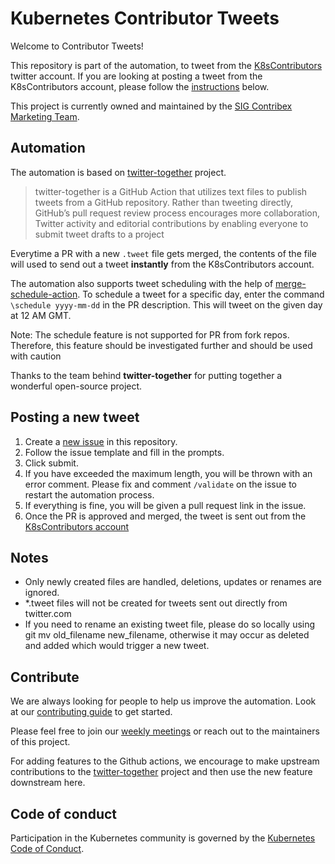 # Kubernetes Contributor Tweets

Welcome to Contributor Tweets!

This repository is part of the automation, to tweet from the [K8sContributors](https://twitter.com/k8scontributors) twitter account. If you are looking at posting a tweet from the K8sContributors account, please follow the [instructions](#posting-a-new-tweet) below.

This project is currently owned and maintained by the [SIG Contribex Marketing Team](https://github.com/kubernetes/community/tree/master/communication/contributor-comms).

## Automation

The automation is based on [twitter-together](https://github.com/gr2m/twitter-together) project.

> twitter-together is a GitHub Action that utilizes text files to publish tweets from a GitHub repository. Rather than tweeting directly, GitHub’s pull request review process encourages more collaboration, Twitter activity and editorial contributions by enabling everyone to submit tweet drafts to a project

Everytime a PR with a new `.tweet` file gets merged, the contents of the file will used to send out a tweet **instantly** from the K8sContributors account.

The automation also supports tweet scheduling with the help of [merge-schedule-action](https://github.com/gr2m/merge-schedule-action). To schedule a tweet for a specific day, enter the command `\schedule yyyy-mm-dd` in the PR description. This will tweet on the given day at 12 AM GMT. 

Note: The schedule feature is not supported for PR from fork repos. Therefore, this feature should be investigated further and should be used with caution

Thanks to the team behind **twitter-together** for putting together a wonderful open-source project.

## Posting a new tweet

1. Create a [new issue](https://github.com/kubernetes-sigs/contributor-tweets/issues/new/choose) in this repository.
2. Follow the issue template and fill in the prompts.
3. Click submit.
4. If you have exceeded the maximum length, you will be thrown with an error comment. Please fix and comment `/validate` on the issue to restart the automation process.
5. If everything is fine, you will be given a pull request link in the issue.
6. Once the PR is approved and merged, the tweet is sent out from the [K8sContributors account](https://twitter.com/k8scontributors)

## Notes

- Only newly created files are handled, deletions, updates or renames are ignored.
- *.tweet files will not be created for tweets sent out directly from twitter.com
- If you need to rename an existing tweet file, please do so locally using git mv old_filename new_filename, otherwise it may occur as deleted and added which would trigger a new tweet.

## Contribute

We are always looking for people to help us improve the automation. Look at our [contributing guide](CONTRIBUTING.md) to get started.

Please feel free to join our [weekly meetings](https://github.com/kubernetes/community/tree/master/sig-contributor-experience#contributor-comms) or reach out to the maintainers of this project.

For adding features to the Github actions, we encourage to make upstream contributions to the [twitter-together](https://github.com/gr2m/twitter-together) project and then use the new feature downstream here.

## Code of conduct

Participation in the Kubernetes community is governed by the [Kubernetes Code of Conduct](code-of-conduct.md).

[owners]: https://git.k8s.io/community/contributors/guide/owners.md
[Creative Commons 4.0]: https://git.k8s.io/website/LICENSE
